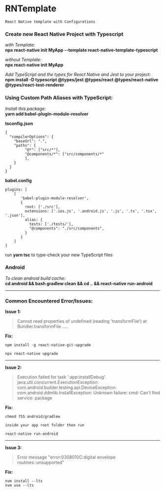 # RNTemplate
```React Native template with Configurations```

### Create new React Native Project with Typescript 

_with Template:_<br/>
**npx react-native init MyApp --template react-native-template-typescript**

_without Template:_<br/>
**npx react-native init MyApp**

_Add TypeScript and the types for React Native and Jest to your project:_<br/>
**npm install -D typescript @types/jest @types/react @types/react-native @types/react-test-renderer**

### Using Custom Path Aliases with TypeScript:
_Install this package:_<br/>
**yarn add babel-plugin-module-resolver**

**tsconfig.json**<br/>
```
{
  "compilerOptions": {
    "baseUrl": ".", 
    "paths": {
         "@*": ["src/*"],
         "@components/*": ["src/components/*"
         ],
    }
  }
}
```

**babel.config**<br/>
```
plugins: [
    [
       'babel-plugin-module-resolver',
       {
         root: ['./src'],
         extensions: ['.ios.js', '.android.js', '.js', '.ts', '.tsx', '.json'],
         alias: {
           tests: ['./tests/'],
           "@components": "./src/components",
         }
       }
    ]
]
```

run **yarn tsc** to type-check your new TypeScript files

### Android

_To clean android build cache:_<br/>
**cd android && bash gradlew clean && cd .. && react-native run-android**



___

### Common Encountered Error/Issues:

**Issue 1:**
> Cannot read properties of undefined (reading 'transformFile')     at Bundler.transformFile .....

**Fix:**
```
npm install -g react-native-git-upgrade

npx react-native upgrade
```
___
**Issue 2:** 
> Execution failed for task ':app:installDebug'.
> java.util.concurrent.ExecutionException: com.android.builder.testing.api.DeviceException: com.android.ddmlib.InstallException: Unknown failure: cmd: Can't find service: package

**Fix:**
```
chmod 755 android/gradlew 

inside your app root folder then run 

react-native run-android 
```
___
**Issue 3:**
> Error message "error:0308010C:digital envelope routines::unsupported"

**Fix:**
```
nvm install --lts
nvm use --lts
```